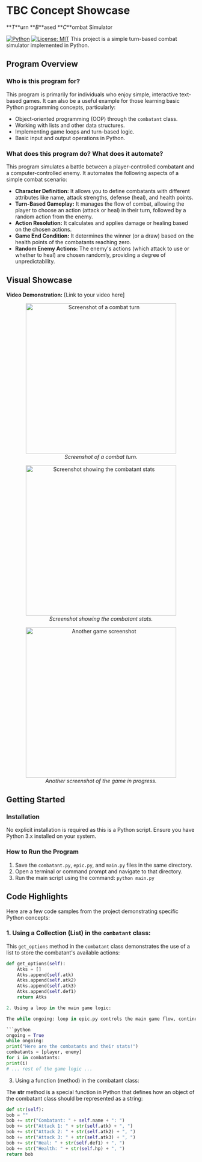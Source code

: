 # TBC Concept Showcase
**_T_**urn **_B_**ased **_C_**ombat Simulator

[![Python](https://img.shields.io/badge/Python-3.x-blue.svg)](https://www.python.org/)
[![License: MIT](https://img.shields.io/badge/License-MIT-yellow.svg)](https://opensource.org/licenses/MIT) 
This project is a simple turn-based combat simulator implemented in Python.

## Program Overview

### Who is this program for?
This program is primarily for individuals who enjoy simple, interactive text-based games. It can also be a useful example for those learning basic Python programming concepts, particularly:

* Object-oriented programming (OOP) through the `combatant` class.
* Working with lists and other data structures.
* Implementing game loops and turn-based logic.
* Basic input and output operations in Python.

### What does this program do? What does it automate?
This program simulates a battle between a player-controlled combatant and a computer-controlled enemy. It automates the following aspects of a simple combat scenario:

* **Character Definition:** It allows you to define combatants with different attributes like name, attack strengths, defense (heal), and health points.
* **Turn-Based Gameplay:** It manages the flow of combat, allowing the player to choose an action (attack or heal) in their turn, followed by a random action from the enemy.
* **Action Resolution:** It calculates and applies damage or healing based on the chosen actions.
* **Game End Condition:** It determines the winner (or a draw) based on the health points of the combatants reaching zero.
* **Random Enemy Actions:** The enemy's actions (which attack to use or whether to heal) are chosen randomly, providing a degree of unpredictability.

## Visual Showcase

**Video Demonstration:** [Link to your video here]

<p align="center">
  <img src="https://github.com/user-attachments/assets/e4cd3cb1-a3ef-4530-84de-2fd115a5b3e6" alt="Screenshot of a combat turn" width="400">
  <br>
  <em>Screenshot of a combat turn.</em>
</p>

<p align="center">
  <img src="https://github.com/user-attachments/assets/7ec7ff50-4eef-419d-b087-9fc4fe03c77c" alt="Screenshot showing the combatant stats" width="400">
  <br>
  <em>Screenshot showing the combatant stats.</em>
</p>

<p align="center">
  <img src="https://github.com/user-attachments/assets/bc46c497-6a27-4fa0-b624-82de6f8db79e" alt="Another game screenshot" width="400">
  <br>
  <em>Another screenshot of the game in progress.</em>
</p>

## Getting Started

### Installation
No explicit installation is required as this is a Python script. Ensure you have Python 3.x installed on your system.

### How to Run the Program
1.  Save the `combatant.py`, `epic.py`, and `main.py` files in the same directory.
2.  Open a terminal or command prompt and navigate to that directory.
3.  Run the main script using the command: `python main.py`

## Code Highlights

Here are a few code samples from the project demonstrating specific Python concepts:

### 1. Using a Collection (List) in the `combatant` class:
This `get_options` method in the `combatant` class demonstrates the use of a list to store the combatant's available actions:

```python
def get_options(self):
    Atks = []
    Atks.append(self.atk)
    Atks.append(self.atk2)
    Atks.append(self.atk3)
    Atks.append(self.def1)
    return Atks

2. Using a loop in the main game logic:

The while ongoing: loop in epic.py controls the main game flow, continuing until a win/lose/draw condition is met:

```python
ongoing = True
while ongoing:
print("Here are the combatants and their stats!")
combatants = [player, enemy]
for i in combatants:
print(i)
# ... rest of the game logic ...
```

3. Using a function (method) in the combatant class:

The __str__ method is a special function in Python that defines how an object of the combatant class should be represented as a string:

```python
def str(self):
bob = ""
bob += str("Combatant: " + self.name + ": ")
bob += str("Attack 1: " + str(self.atk) + ", ")
bob += str("Attack 2: " + str(self.atk2) + ", ")
bob += str("Attack 3: " + str(self.atk3) + ", ")
bob += str("Heal: " + str(self.def1) + ", ")
bob += str("Health: " + str(self.hp) + ", ")
return bob
```
